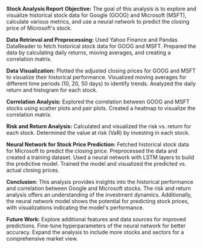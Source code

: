 **Stock Analysis Report**
**Objective:**
The goal of this analysis is to explore and visualize historical stock data for Google (GOOG) and Microsoft (MSFT), calculate various metrics, and use a neural network to predict the closing price of Microsoft's stock.

**Data Retrieval and Preprocessing:**
Used Yahoo Finance and Pandas DataReader to fetch historical stock data for GOOG and MSFT.
Prepared the data by calculating daily returns, moving averages, and creating a correlation matrix.

**Data Visualization:**
Plotted the adjusted closing prices for GOOG and MSFT to visualize their historical performance.
Visualized moving averages for different time periods (10, 20, 50 days) to identify trends.
Analyzed the daily return and histogram for each stock.

**Correlation Analysis:**
Explored the correlation between GOOG and MSFT stocks using scatter plots and pair plots.
Created a heatmap to visualize the correlation matrix.

**Risk and Return Analysis:**
Calculated and visualized the risk vs. return for each stock.
Determined the value at risk (VaR) by investing in each stock.

**Neural Network for Stock Price Prediction:**
Fetched historical stock data for Microsoft to predict the closing price.
Preprocessed the data and created a training dataset.
Used a neural network with LSTM layers to build the predictive model.
Trained the model and visualized the predicted vs. actual closing prices.

**Conclusion:**
This analysis provides insights into the historical performance and correlation between Google and Microsoft stocks. The risk and return analysis offers an understanding of the investment dynamics. Additionally, the neural network model shows the potential for predicting stock prices, with visualizations indicating the model's performance.

**Future Work:**
Explore additional features and data sources for improved predictions.
Fine-tune hyperparameters of the neural network for better accuracy.
Expand the analysis to include more stocks and sectors for a comprehensive market view.
